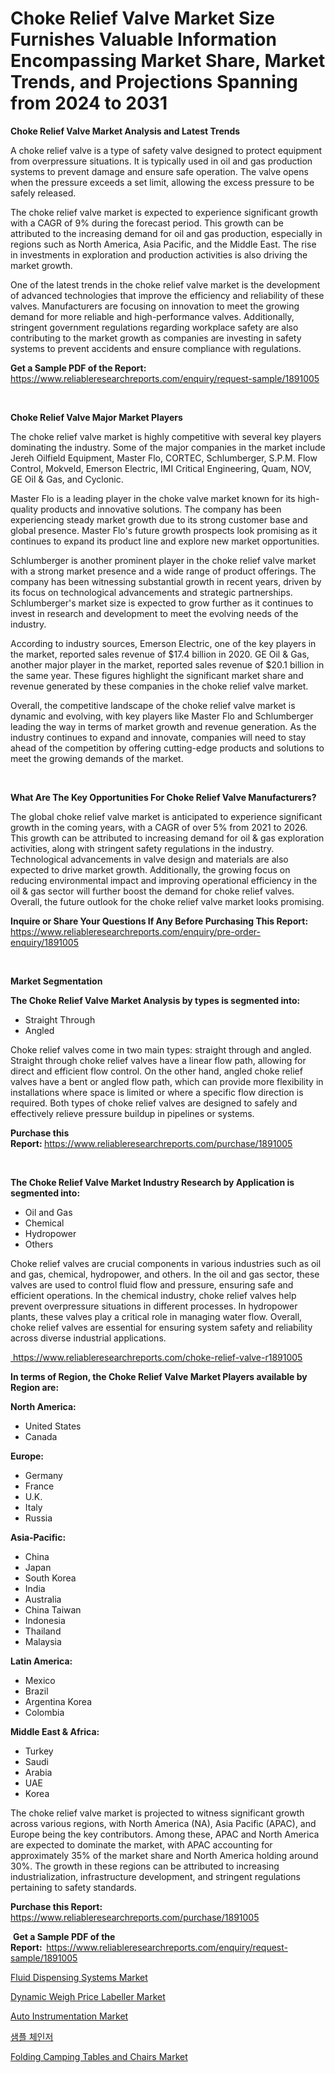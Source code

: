 <p><h1>Choke Relief Valve Market Size Furnishes Valuable Information Encompassing Market Share, Market Trends, and Projections Spanning from 2024 to 2031</h1></p><p><strong>Choke Relief Valve Market Analysis and Latest Trends</strong></p>
<p><p>A choke relief valve is a type of safety valve designed to protect equipment from overpressure situations. It is typically used in oil and gas production systems to prevent damage and ensure safe operation. The valve opens when the pressure exceeds a set limit, allowing the excess pressure to be safely released.</p><p>The choke relief valve market is expected to experience significant growth with a CAGR of 9% during the forecast period. This growth can be attributed to the increasing demand for oil and gas production, especially in regions such as North America, Asia Pacific, and the Middle East. The rise in investments in exploration and production activities is also driving the market growth.</p><p>One of the latest trends in the choke relief valve market is the development of advanced technologies that improve the efficiency and reliability of these valves. Manufacturers are focusing on innovation to meet the growing demand for more reliable and high-performance valves. Additionally, stringent government regulations regarding workplace safety are also contributing to the market growth as companies are investing in safety systems to prevent accidents and ensure compliance with regulations.</p></p>
<p><strong>Get a Sample PDF of the Report:&nbsp;</strong> <a href="https://www.reliableresearchreports.com/enquiry/request-sample/1891005">https://www.reliableresearchreports.com/enquiry/request-sample/1891005</a></p>
<p>&nbsp;</p>
<p><strong>Choke Relief Valve Major Market Players</strong></p>
<p><p>The choke relief valve market is highly competitive with several key players dominating the industry. Some of the major companies in the market include Jereh Oilfield Equipment, Master Flo, CORTEC, Schlumberger, S.P.M. Flow Control, Mokveld, Emerson Electric, IMI Critical Engineering, Quam, NOV, GE Oil & Gas, and Cyclonic.</p><p>Master Flo is a leading player in the choke valve market known for its high-quality products and innovative solutions. The company has been experiencing steady market growth due to its strong customer base and global presence. Master Flo's future growth prospects look promising as it continues to expand its product line and explore new market opportunities.</p><p>Schlumberger is another prominent player in the choke relief valve market with a strong market presence and a wide range of product offerings. The company has been witnessing substantial growth in recent years, driven by its focus on technological advancements and strategic partnerships. Schlumberger's market size is expected to grow further as it continues to invest in research and development to meet the evolving needs of the industry.</p><p>According to industry sources, Emerson Electric, one of the key players in the market, reported sales revenue of $17.4 billion in 2020. GE Oil & Gas, another major player in the market, reported sales revenue of $20.1 billion in the same year. These figures highlight the significant market share and revenue generated by these companies in the choke relief valve market.</p><p>Overall, the competitive landscape of the choke relief valve market is dynamic and evolving, with key players like Master Flo and Schlumberger leading the way in terms of market growth and revenue generation. As the industry continues to expand and innovate, companies will need to stay ahead of the competition by offering cutting-edge products and solutions to meet the growing demands of the market.</p></p>
<p>&nbsp;</p>
<p><strong>What Are The Key Opportunities For Choke Relief Valve Manufacturers?</strong></p>
<p><p>The global choke relief valve market is anticipated to experience significant growth in the coming years, with a CAGR of over 5% from 2021 to 2026. This growth can be attributed to increasing demand for oil & gas exploration activities, along with stringent safety regulations in the industry. Technological advancements in valve design and materials are also expected to drive market growth. Additionally, the growing focus on reducing environmental impact and improving operational efficiency in the oil & gas sector will further boost the demand for choke relief valves. Overall, the future outlook for the choke relief valve market looks promising.</p></p>
<p><strong>Inquire or Share Your Questions If Any Before Purchasing This Report:</strong> <a href="https://www.reliableresearchreports.com/enquiry/pre-order-enquiry/1891005">https://www.reliableresearchreports.com/enquiry/pre-order-enquiry/1891005</a></p>
<p>&nbsp;</p>
<p><strong>Market Segmentation</strong></p>
<p><strong>The Choke Relief Valve Market Analysis by types is segmented into:</strong></p>
<p><ul><li>Straight Through</li><li>Angled</li></ul></p>
<p><p>Choke relief valves come in two main types: straight through and angled. Straight through choke relief valves have a linear flow path, allowing for direct and efficient flow control. On the other hand, angled choke relief valves have a bent or angled flow path, which can provide more flexibility in installations where space is limited or where a specific flow direction is required. Both types of choke relief valves are designed to safely and effectively relieve pressure buildup in pipelines or systems.</p></p>
<p><strong>Purchase this Report:&nbsp;</strong><a href="https://www.reliableresearchreports.com/purchase/1891005">https://www.reliableresearchreports.com/purchase/1891005</a></p>
<p>&nbsp;</p>
<p><strong>The Choke Relief Valve Market Industry Research by Application is segmented into:</strong></p>
<p><ul><li>Oil and Gas</li><li>Chemical</li><li>Hydropower</li><li>Others</li></ul></p>
<p><p>Choke relief valves are crucial components in various industries such as oil and gas, chemical, hydropower, and others. In the oil and gas sector, these valves are used to control fluid flow and pressure, ensuring safe and efficient operations. In the chemical industry, choke relief valves help prevent overpressure situations in different processes. In hydropower plants, these valves play a critical role in managing water flow. Overall, choke relief valves are essential for ensuring system safety and reliability across diverse industrial applications.</p></p>
<p><a href="https://www.reliableresearchreports.com/choke-relief-valve-r1891005">&nbsp;https://www.reliableresearchreports.com/choke-relief-valve-r1891005</a></p>
<p><strong>In terms of Region, the Choke Relief Valve Market Players available by Region are:</strong></p>
<p>
    <p> <strong> North America: </strong>
        <ul>
            <li>United States</li>
            <li>Canada</li>
        </ul>
        </p> 
    <p> <strong> Europe: </strong>
        <ul>
            <li>Germany</li>
            <li>France</li>
            <li>U.K.</li>
            <li>Italy</li>
            <li>Russia</li>
        </ul>
        </p> 
    <p> <strong> Asia-Pacific: </strong>
        <ul>
            <li>China</li>
            <li>Japan</li>
            <li>South Korea</li>
            <li>India</li>
            <li>Australia</li>
            <li>China Taiwan</li>
            <li>Indonesia</li>
            <li>Thailand</li>
            <li>Malaysia</li>
        </ul>
        </p> 
    <p> <strong> Latin America: </strong>
        <ul>
            <li>Mexico</li>
            <li>Brazil</li>
            <li>Argentina Korea</li>
            <li>Colombia</li>
        </ul>
        </p> 
    <p> <strong> Middle East & Africa: </strong>
        <ul>
            <li>Turkey</li>
            <li>Saudi</li>
            <li>Arabia</li>
            <li>UAE</li>
            <li>Korea</li>
        </ul>
    </p>
    </p>
<p><p>The choke relief valve market is projected to witness significant growth across various regions, with North America (NA), Asia Pacific (APAC), and Europe being the key contributors. Among these, APAC and North America are expected to dominate the market, with APAC accounting for approximately 35% of the market share and North America holding around 30%. The growth in these regions can be attributed to increasing industrialization, infrastructure development, and stringent regulations pertaining to safety standards.</p></p>
<p><strong>Purchase this Report: </strong><a href="https://www.reliableresearchreports.com/purchase/1891005">https://www.reliableresearchreports.com/purchase/1891005</a></p>
<p>&nbsp;<strong>Get a Sample PDF of the Report:&nbsp;&nbsp;</strong><a href="https://www.reliableresearchreports.com/enquiry/request-sample/1891005">https://www.reliableresearchreports.com/enquiry/request-sample/1891005</a></p>
<p><strong></strong></p>
<p><p><a href="https://issuu.com/reportprime-2/docs/fluid-dispensing-systems-market-size-2030.pptx">Fluid Dispensing Systems Market</a></p><p><a href="https://github.com/Krish2023na/Market-Research-Report-List-5/blob/main/dynamic-weigh-price-labeller-market.md">Dynamic Weigh Price Labeller Market</a></p><p><a href="https://www.linkedin.com/pulse/auto-instrumentation-market-research-report-includes-analysis-vkgge?trackingId=QZGsH5XzTT6CT%2BPQWa50Gw%3D%3D">Auto Instrumentation Market</a></p><p><a href="https://medium.com/@percyhagernes9778/%EA%B8%80%EB%A1%9C%EB%B2%8C-%EC%83%98%ED%94%8C-%EC%B2%B4%EC%9D%B8%EC%A0%80-%EC%8B%9C%EC%9E%A5%EC%9D%98-%EB%AF%B8%EB%9E%98-%EB%8F%99%ED%96%A5-124-%ED%8E%98%EC%9D%B4%EC%A7%80%EC%97%90%EC%84%9C-%EC%A0%9C%EC%8B%9C%ED%95%98%EB%8A%94-2024%EB%85%84%EB%B6%80%ED%84%B0-2031%EB%85%84%EA%B9%8C%EC%A7%80%EC%9D%98-%EC%8B%9C%EC%9E%A5-%EC%9D%B8%EC%82%AC%EC%9D%B4%ED%8A%B8-%EB%B0%8F-%EB%B6%84%EC%84%9D-909fddbf6c24">샘플 체인저</a></p><p><a href="https://medium.com/@oliver.rampling568768/folding-camping-tables-and-chairs-market-size-is-growing-at-cagr-of-5-2-2249d9ed37fb">Folding Camping Tables and Chairs Market</a></p></p>